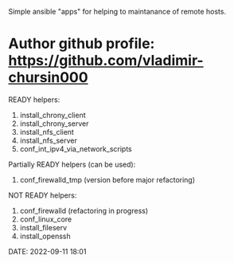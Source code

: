 Simple ansible "apps" for helping to maintanance of remote hosts.

Author github profile: https://github.com/vladimir-chursin000
================

READY helpers:
1. install_chrony_client
2. install_chrony_server
3. install_nfs_client
4. install_nfs_server
5. conf_int_ipv4_via_network_scripts

Partially READY helpers (can be used):
1. conf_firewalld_tmp (version before major refactoring)

NOT READY helpers:
1. conf_firewalld (refactoring in progress)
2. conf_linux_core
3. install_fileserv
4. install_openssh

DATE: 2022-09-11 18:01
